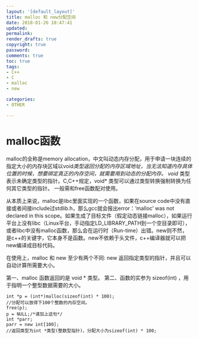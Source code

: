 ```yaml
---
layout: '[default_layout]'   
title: malloc 和 new分配空间           
date: 2018-01-26 10:47:41  
updated: 
permalink: 
render_drafts: true
copyright: true
password: 
comments: true
toc: true                  
tags:                        
- C++
- C
- malloc
- new

categories:                  
- OTHER

---
```

# malloc函数
malloc的全称是memory allocation，中文叫动态内存分配，用于申请一块连续的指定大小的内存块区域以void*类型返回分配的内存区域地址，当无法知道内存具体位置的时候，想要绑定真正的内存空间，就需要用到动态的分配内存。
void* 类型表示未确定类型的指针。C,C++规定，void* 类型可以通过类型转换强制转换为任何其它类型的指针。
一般需和free函数配对使用。
<!--more-->
从本质上来说，malloc是libc里面实现的一个函数，如果在source code中没有直接或者间接include过stdlib.h，那么gcc就会报出error：‘malloc’ was not declared in this scope。如果生成了目标文件（假定动态链接malloc），如果运行平台上没有libc（Linux平台，手动指定LD_LIBRARY_PATH到一个空目录即可），或者libc中没有malloc函数，那么会在运行时（Run-time）出错。new则不然，是c++的关键字，它本身不是函数。new不依赖于头文件，c++编译器就可以把new编译成目标代码。

在使用上，malloc 和 new 至少有两个不同: new 返回指定类型的指针，并且可以自动计算所需要大小。


第一、malloc 函数返回的是 void * 类型。
第二、函数的实参为 sizeof(int) ，用于指明一个整型数据需要的大小。
```
int *p = (int*)malloc(sizeof(int) * 100);
//分配可以放得下100个整数的内存空间。
free(p);
p = NULL;/*请加上这句*/
int *parr;
parr = new int[100];
//返回类型为int *类型(整数型指针)，分配大小为sizeof(int) * 100;
```
